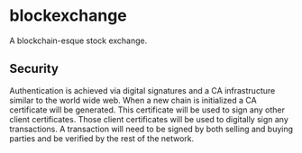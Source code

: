 # blockexchange
A blockchain-esque stock exchange.

## Security
Authentication is achieved via digital signatures and a CA infrastructure similar to the world wide web. When a new chain is initialized a CA certificate will be generated. This certificate will be used to sign any other client certificates. Those client certificates will be used to digitally sign any transactions. A transaction will need to be signed by both selling and buying parties and be verified by the rest of the network.
